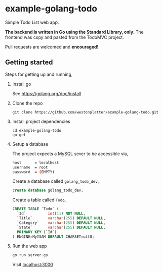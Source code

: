 # example-golang-todo

Simple Todo List web app.

**The backend is written in Go using the Standard
Library, only**. The frontend was copy and pasted from the TodoMVC project.

Pull requests are welcomed and **encouraged**!

## Getting started

Steps for getting up and running,

1. Install go

    See https://golang.org/doc/install

2. Clone the repo

    ```
    git clone https://github.com/westonplatter/example-golang-todo.git
    ```

3. Install project dependencies

    ```
    cd example-golang-todo
    go get
    ```

4. Setup a database

    The project expects a MySQL sever to be accessible via,

    ```sh
    host      = localhost
    username  = root
    password  = (EMPTY)
    ```

    Create a database called `golang_todo_dev`,

    ```sql
    create database golang_todo_dev;
    ```

    Create a table called `Todo`,

    ```sql
    CREATE TABLE `Todo` (
      `Id`          int(11) NOT NULL,
      `Title`       varchar(255) DEFAULT NULL,
      `Category`    varchar(255) DEFAULT NULL,
      `State`       varchar(255) DEFAULT NULL,
      PRIMARY KEY (`Id`)
    ) ENGINE=MyISAM DEFAULT CHARSET=utf8;
    ```

5. Run the web app

    ```sh
    go run server.go
    ```

    Visit [localhost:3000](localhost:3000)
